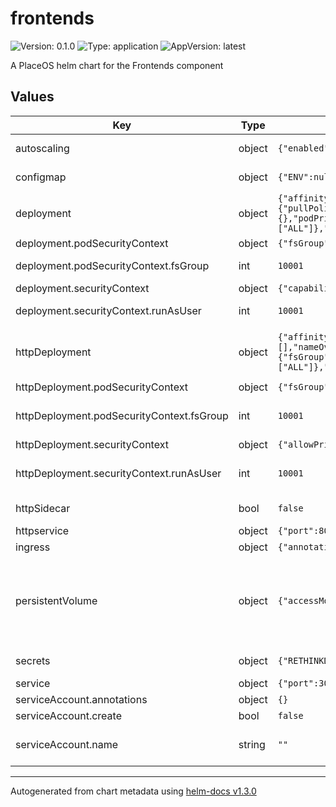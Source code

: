 # frontends

![Version: 0.1.0](https://img.shields.io/badge/Version-0.1.0-informational?style=flat-square) ![Type: application](https://img.shields.io/badge/Type-application-informational?style=flat-square) ![AppVersion: latest](https://img.shields.io/badge/AppVersion-latest-informational?style=flat-square)

A PlaceOS helm chart for the Frontends component

## Values

| Key | Type | Default | Description |
|-----|------|---------|-------------|
| autoscaling | object | `{"enabled":false,"maxReplicas":10,"minReplicas":1,"targetCPUUtilizationPercentage":80}` | autoscaling configuration for http deployment if httpSidecar=false |
| configmap | object | `{"ENV":null,"PLACE_LOADER_WWW":"www","RETHINKDB_DB":null,"RETHINKDB_HOST":null,"RETHINKDB_PORT":0,"RETHINKDB_USER":null,"SG_ENV":null,"TZ":"Australia/Sydney"}` | configmap for the deployment exposed as environment variables to the pod |
| deployment | object | `{"affinity":{},"autoscaling":{"enabled":false,"maxReplicas":100,"minReplicas":1,"targetCPUUtilizationPercentage":80},"fullnameOverride":"","image":{"pullPolicy":"IfNotPresent","repository":"placeos/frontends"},"imagePullSecrets":[],"nameOverride":"","nodeSelector":{},"podAnnotations":{},"podPriorityClassName":"medium","podSecurityContext":{"fsGroup":10001},"replicaCount":1,"resources":{},"securityContext":{"capabilities":{"drop":["ALL"]},"readOnlyRootFilesystem":true,"runAsNonRoot":true,"runAsUser":10001},"tolerations":[]}` | deployment configuration for the frontend container |
| deployment.podSecurityContext | object | `{"fsGroup":10001}` | podSecurityContext for the pod |
| deployment.podSecurityContext.fsGroup | int | `10001` | fsGroup is defined at container build time and in most circumstances should not be changed |
| deployment.securityContext | object | `{"capabilities":{"drop":["ALL"]},"readOnlyRootFilesystem":true,"runAsNonRoot":true,"runAsUser":10001}` | securityContext for the container |
| deployment.securityContext.runAsUser | int | `10001` | runAsUser is defined at container build time and in most circumstances should not be changed |
| httpDeployment | object | `{"affinity":{},"fullnameOverride":"","image":{"pullPolicy":"IfNotPresent","repository":"nginx","tag":"1.18"},"imagePullSecrets":[],"nameOverride":"","nodeSelector":{},"podAnnotations":{},"podPriorityClassName":"medium","podSecurityContext":{"fsGroup":10001},"replicaCount":1,"resources":{},"securityContext":{"allowPrivilegeEscalation":true,"capabilities":{"add":["NET_BIND_SERVICE"],"drop":["ALL"]},"readOnlyRootFilesystem":false,"runAsUser":10001},"tolerations":[]}` | httpDeployment if httpSidecar=false use a seperate Deployment to serve static html using the variables in httpDeployment. Also see persistentVolume.accessModes |
| httpDeployment.podSecurityContext | object | `{"fsGroup":10001}` | podSecurityContext for the pod |
| httpDeployment.podSecurityContext.fsGroup | int | `10001` | fsGroup is defined at container build time for the frontend container and in most circumstances should not be changed |
| httpDeployment.securityContext | object | `{"allowPrivilegeEscalation":true,"capabilities":{"add":["NET_BIND_SERVICE"],"drop":["ALL"]},"readOnlyRootFilesystem":false,"runAsUser":10001}` | securityContext for the container |
| httpDeployment.securityContext.runAsUser | int | `10001` | runAsUser is defined at container build time for the frontend container and in most circumstances should not be changed |
| httpSidecar | bool | `false` | httpSidecar if true include http server side car container to frontend pod to serve static UI resources. |
| httpservice | object | `{"port":8080,"type":"ClusterIP"}` | service exposed by http server |
| ingress | object | `{"annotations":{},"enabled":true,"hosts":[{"host":"_","paths":["/"]}],"tls":[{"hosts":["_"]}]}` | ingress to expose the http server pod services |
| persistentVolume | object | `{"accessModes":["ReadWriteOnce"],"name":"www","storage":"100Mi"}` | persistentVolume configuration for the volume that conatains the static resources to serve backend persistentVolume.accssMode ReadWriteMany is required for distributed http serving which is set when httpSidecar: true see https://kubernetes.io/docs/concepts/storage/persistent-volumes/#access-modes |
| secrets | object | `{"RETHINKDB_PASSWORD":null}` | secrets for the deployment exposed as environment variables to the pod |
| service | object | `{"port":3000,"type":"ClusterIP"}` | service exposed by frontend deployment |
| serviceAccount.annotations | object | `{}` | Annotations to add to the service account |
| serviceAccount.create | bool | `false` | Specifies whether a service account should be created |
| serviceAccount.name | string | `""` | The name of the service account to use. If not set and create is true, a name is generated using the fullname template |

----------------------------------------------
Autogenerated from chart metadata using [helm-docs v1.3.0](https://github.com/norwoodj/helm-docs/releases/v1.3.0)
